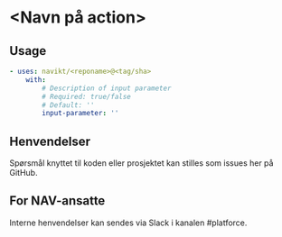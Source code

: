 # <Navn på action>

<Beskrivelse av action>

## Usage

<!-- Start usage -->
```yaml
- uses: navikt/<reponame>@<tag/sha>
    with:
        # Description of input parameter
        # Required: true/false
        # Default: ''
        input-parameter: ''
```
<!-- end usage -->

## Henvendelser

Spørsmål knyttet til koden eller prosjektet kan stilles som issues her på GitHub.

## For NAV-ansatte

Interne henvendelser kan sendes via Slack i kanalen #platforce.
